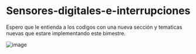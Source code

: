 # Sensores-digitales-e-interrupciones

Espero que le entienda a los codigos con una nueva sección y tematicas nuevas que estare implementando este bimestre.

![image](https://github.com/Marcos2022028/Sensores-digitales-e-interrupciones/assets/130589561/53c641fb-a139-4504-b5b4-bc5ff38d3e0a)
